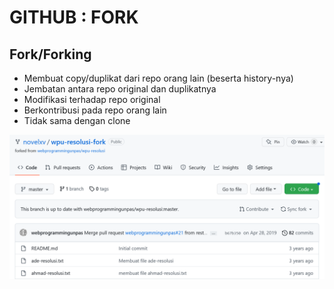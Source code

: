 # GITHUB : FORK

## Fork/Forking

- Membuat copy/duplikat dari repo orang lain (beserta history-nya)
- Jembatan antara repo original dan duplikatnya
- Modifikasi terhadap repo original 
- Berkontribusi pada repo orang lain
- Tidak sama dengan clone

![forking](fork.png)